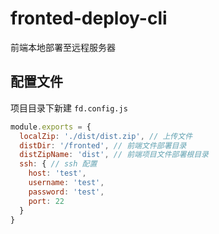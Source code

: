 # fronted-deploy-cli

前端本地部署至远程服务器

## 配置文件

项目目录下新建 `fd.config.js`

```js
module.exports = {
  localZip: './dist/dist.zip', // 上传文件
  distDir: '/fronted', // 前端文件部署目录
  distZipName: 'dist', // 前端项目文件部署根目录
  ssh: { // ssh 配置
    host: 'test',
    username: 'test',
    password: 'test',
    port: 22
  }
}
```
